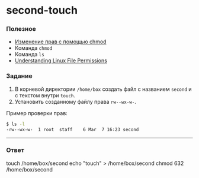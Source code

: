 # second-touch

### Полезное

- [Изменение прав с помощью chmod](https://younglinux.info/bash/chmod)
- Команда `chmod`
- Команда `ls`
- [Understanding Linux File Permissions](https://linuxize.com/post/understanding-linux-file-permissions/)

### Задание

1. В корневой директории `/home/box` создать файл с названием `second` и с текстом внутри `touch`.
2. Установить созданному файлу права `rw--wx-w-`.

Пример проверки прав:

```bash
$ ls -l
-rw--wx-w-  1 root  staff    6 Mar  7 16:23 second
```

---

### Ответ

touch /home/box/second 
echo "touch" > /home/box/second 
chmod 632 /home/box/second 
